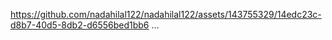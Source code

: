 https://github.com/nadahilal122/nadahilal122/assets/143755329/14edc23c-d8b7-40d5-8db2-d6556bed1bb6
…
